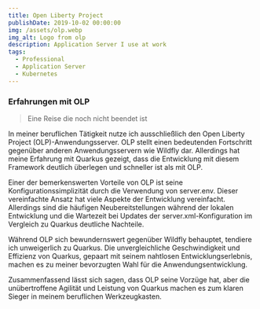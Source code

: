 ```yaml
---
title: Open Liberty Project
publishDate: 2019-10-02 00:00:00
img: /assets/olp.webp
img_alt: Logo from olp
description: Application Server I use at work
tags:
  - Professional
  - Application Server
  - Kubernetes
---
```

### Erfahrungen mit OLP

>Eine Reise die noch nicht beendet ist

In meiner beruflichen Tätigkeit nutze ich ausschließlich den Open Liberty Project (OLP)-Anwendungsserver. OLP stellt einen bedeutenden Fortschritt gegenüber anderen Anwendungsservern wie Wildfly dar. Allerdings hat meine Erfahrung mit Quarkus gezeigt, dass die Entwicklung mit diesem Framework deutlich überlegen und schneller ist als mit OLP.

Einer der bemerkenswerten Vorteile von OLP ist seine Konfigurationssimplizität durch die Verwendung von server.env. Dieser vereinfachte Ansatz hat viele Aspekte der Entwicklung vereinfacht. Allerdings sind die häufigen Neubereitstellungen während der lokalen Entwicklung und die Wartezeit bei Updates der server.xml-Konfiguration im Vergleich zu Quarkus deutliche Nachteile.

Während OLP sich bewundernswert gegenüber Wildfly behauptet, tendiere ich unweigerlich zu Quarkus. Die unvergleichliche Geschwindigkeit und Effizienz von Quarkus, gepaart mit seinem nahtlosen Entwicklungserlebnis, machen es zu meiner bevorzugten Wahl für die Anwendungsentwicklung.

Zusammenfassend lässt sich sagen, dass OLP seine Vorzüge hat, aber die unübertroffene Agilität und Leistung von Quarkus machen es zum klaren Sieger in meinem beruflichen Werkzeugkasten.